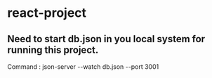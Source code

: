 # react-project
## Need to start db.json in you local system for running this project.
Command : json-server --watch db.json --port 3001

